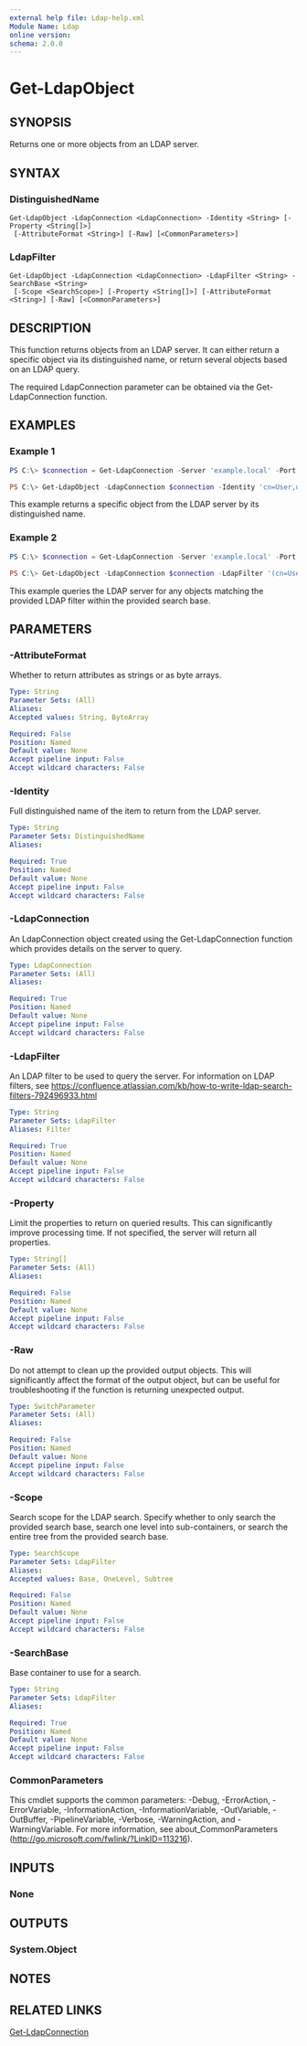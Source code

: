 ```yaml
---
external help file: Ldap-help.xml
Module Name: Ldap
online version:
schema: 2.0.0
---
```


# Get-LdapObject

## SYNOPSIS
Returns one or more objects from an LDAP server.

## SYNTAX

### DistinguishedName
```
Get-LdapObject -LdapConnection <LdapConnection> -Identity <String> [-Property <String[]>]
 [-AttributeFormat <String>] [-Raw] [<CommonParameters>]
```

### LdapFilter
```
Get-LdapObject -LdapConnection <LdapConnection> -LdapFilter <String> -SearchBase <String>
 [-Scope <SearchScope>] [-Property <String[]>] [-AttributeFormat <String>] [-Raw] [<CommonParameters>]
```

## DESCRIPTION
This function returns objects from an LDAP server. It can either return a specific object via its distinguished name, or return several objects based on an LDAP query.

The required LdapConnection parameter can be obtained via the Get-LdapConnection function.

## EXAMPLES

### Example 1
```powershell
PS C:\> $connection = Get-LdapConnection -Server 'example.local' -Port 389

PS C:\> Get-LdapObject -LdapConnection $connection -Identity 'cn=User,ou=example,dc=local'
```

This example returns a specific object from the LDAP server by its distinguished name.

### Example 2
```powershell
PS C:\> $connection = Get-LdapConnection -Server 'example.local' -Port 389

PS C:\> Get-LdapObject -LdapConnection $connection -LdapFilter '(cn=User)' -SearchBase 'ou=example,dc=local'
```

This example queries the LDAP server for any objects matching the provided LDAP filter within the provided search base.

## PARAMETERS

### -AttributeFormat
Whether to return attributes as strings or as byte arrays.

```yaml
Type: String
Parameter Sets: (All)
Aliases:
Accepted values: String, ByteArray

Required: False
Position: Named
Default value: None
Accept pipeline input: False
Accept wildcard characters: False
```

### -Identity
Full distinguished name of the item to return from the LDAP server.

```yaml
Type: String
Parameter Sets: DistinguishedName
Aliases:

Required: True
Position: Named
Default value: None
Accept pipeline input: False
Accept wildcard characters: False
```

### -LdapConnection
An LdapConnection object created using the Get-LdapConnection function which provides details on the server to query.

```yaml
Type: LdapConnection
Parameter Sets: (All)
Aliases:

Required: True
Position: Named
Default value: None
Accept pipeline input: False
Accept wildcard characters: False
```

### -LdapFilter
An LDAP filter to be used to query the server. For information on LDAP filters, see https://confluence.atlassian.com/kb/how-to-write-ldap-search-filters-792496933.html

```yaml
Type: String
Parameter Sets: LdapFilter
Aliases: Filter

Required: True
Position: Named
Default value: None
Accept pipeline input: False
Accept wildcard characters: False
```

### -Property
Limit the properties to return on queried results. This can significantly improve processing time. If not specified, the server will return all properties.

```yaml
Type: String[]
Parameter Sets: (All)
Aliases:

Required: False
Position: Named
Default value: None
Accept pipeline input: False
Accept wildcard characters: False
```

### -Raw
Do not attempt to clean up the provided output objects. This will significantly affect the format of the output object, but can be useful for troubleshooting if the function is returning unexpected output.

```yaml
Type: SwitchParameter
Parameter Sets: (All)
Aliases:

Required: False
Position: Named
Default value: None
Accept pipeline input: False
Accept wildcard characters: False
```

### -Scope
Search scope for the LDAP search. Specify whether to only search the provided search base, search one level into sub-containers, or search the entire tree from the provided search base.

```yaml
Type: SearchScope
Parameter Sets: LdapFilter
Aliases:
Accepted values: Base, OneLevel, Subtree

Required: False
Position: Named
Default value: None
Accept pipeline input: False
Accept wildcard characters: False
```

### -SearchBase
Base container to use for a search.

```yaml
Type: String
Parameter Sets: LdapFilter
Aliases:

Required: True
Position: Named
Default value: None
Accept pipeline input: False
Accept wildcard characters: False
```

### CommonParameters
This cmdlet supports the common parameters: -Debug, -ErrorAction, -ErrorVariable, -InformationAction, -InformationVariable, -OutVariable, -OutBuffer, -PipelineVariable, -Verbose, -WarningAction, and -WarningVariable. For more information, see about_CommonParameters (http://go.microsoft.com/fwlink/?LinkID=113216).

## INPUTS

### None

## OUTPUTS

### System.Object
## NOTES

## RELATED LINKS

[Get-LdapConnection]()
